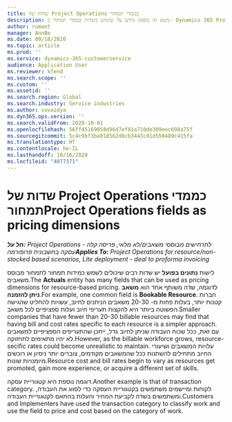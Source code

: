 ```yaml
---
title: שדות של Project Operations כממדי תמחור
description: נושא זה מספק מידע על שימוש בשדות כממדי תמחור ב- Dynamics 365 Project Operations.
author: rumant
manager: AnnBe
ms.date: 09/18/2020
ms.topic: article
ms.prod: ''
ms.service: dynamics-365-customerservice
audience: Application User
ms.reviewer: kfend
ms.search.scope: ''
ms.custom: ''
ms.assetid: ''
ms.search.region: Global
ms.search.industry: Service industries
ms.author: suvaidya
ms.dyn365.ops.version: ''
ms.search.validFrom: 2020-10-01
ms.openlocfilehash: 56ff45169058d96d7ef81a710de309eec698a75f
ms.sourcegitcommit: 5c4c9bf3ba018562d6cb3443c01d550489c415fa
ms.translationtype: HT
ms.contentlocale: he-IL
ms.lasthandoff: 10/16/2020
ms.locfileid: "4077371"
---
```

# <a name="project-operations-fields-as-pricing-dimensions"></a><span data-ttu-id="9bf47-103">שדות של Project Operations כממדי תמחור</span><span class="sxs-lookup"><span data-stu-id="9bf47-103">Project Operations fields as pricing dimensions</span></span>

<span data-ttu-id="9bf47-104">_**חל על:** Project Operations לתרחישים מבוססי משאבים/לא מלאי, פריסה קלה - עסקה בחשבונית פרופורמה_</span><span class="sxs-lookup"><span data-stu-id="9bf47-104">_**Applies To:** Project Operations for resource/non-stocked based scenarios, Lite deployment - deal to proforma invoicing_</span></span>

<span data-ttu-id="9bf47-105">לישות **‏‫נתונים בפועל‬** יש שדות רבים שיכולים לשמש כמידות תמחור לתמחור מבוסס משאבים.</span><span class="sxs-lookup"><span data-stu-id="9bf47-105">The **Actuals** entity has many fields that can be used as pricing dimensions for resource-based pricing.</span></span> <span data-ttu-id="9bf47-106">לדוגמה, שדה משותף אחד הוא **משאב ניתן להזמנה**.</span><span class="sxs-lookup"><span data-stu-id="9bf47-106">For example, one common field is **Bookable Resource**.</span></span> <span data-ttu-id="9bf47-107">חברות קטנות יותר, בעלות פחות מ- 20-30 משאבים הניתנים לחיוב, עשויות להחליט שהגישה הפשוטה ביותר היא להקצות תעריפי חיוב ועלות ספציפיים לכל משאב.</span><span class="sxs-lookup"><span data-stu-id="9bf47-107">Smaller companies that have fewer than 20-30 billable resources may find that having bill and cost rates specific to each resource is a simpler approach.</span></span> <span data-ttu-id="9bf47-108">עם זאת, ככל שכוח העבודה שניתן לחיוב גדל, ייתכן שהתעריפים הספציפיים למשאבים לא יהיו מתאימים לתחזוקה.</span><span class="sxs-lookup"><span data-stu-id="9bf47-108">However, as the billable workforce grows, resource-secific rates could become unrealistic to maintain.</span></span> <span data-ttu-id="9bf47-109">עלויות המשאבים ושיעורי החיוב מתחילים להשתנות ככל שהמשאבים מקודמים, צוברים יותר ניסיון או רוכשים מיומנויות שונות.</span><span class="sxs-lookup"><span data-stu-id="9bf47-109">Resource cost and bill rates begin to vary as resources get promoted, gain more experience, or acquire a different set of skills.</span></span> 

<span data-ttu-id="9bf47-110">דוגמה נוספת היא קטגוריית עסקה.</span><span class="sxs-lookup"><span data-stu-id="9bf47-110">Another example is that of transaction category.</span></span> <span data-ttu-id="9bf47-111">לקוחות ומיישמים משתמשים בקטגוריית העסקה כדי לסווג את העבודה, ומשתמשים בשדה לקביעת המחיר והעלות בהתאם לקטגוריית העבודה.</span><span class="sxs-lookup"><span data-stu-id="9bf47-111">Customers and Implementers have used the transaction category to classify work and use the field to price and cost based on the category of work.</span></span>
